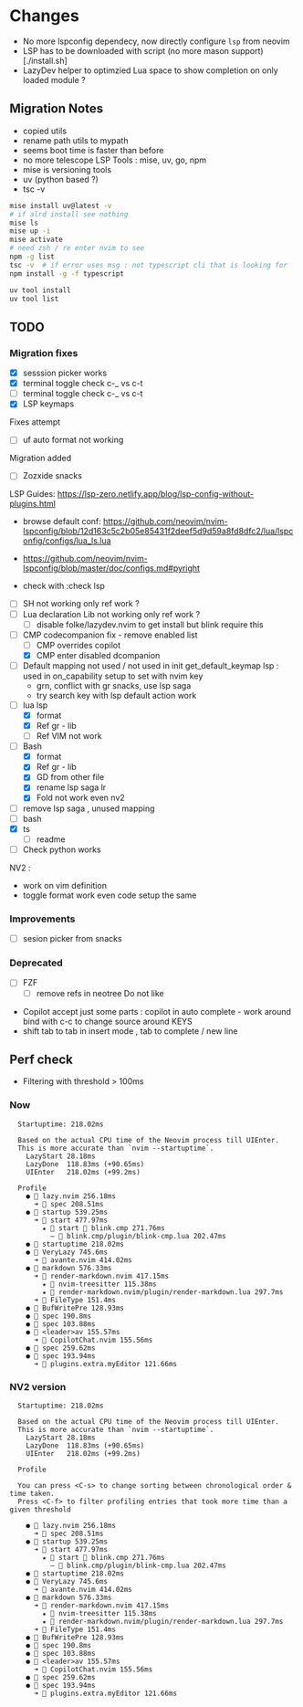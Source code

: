 # Changes

- No more lspconfig dependecy, now directly configure `lsp` from neovim
- LSP has to be downloaded with script (no more mason support)[./install.sh]
- LazyDev helper to optimzied Lua space to show completion on only loaded module ?

## Migration Notes

- copied utils
- rename path utils to mypath
- seems boot time is faster than before
- no more telescope
  LSP
  Tools : mise, uv, go, npm
- mise is versioning tools
- uv (python based ?)
- tsc -v

```sh
mise install uv@latest -v
# if alrd install see nothing
mise ls
mise up -i
mise activate
# need zsh / re enter nvim to see
npm -g list
tsc -v  # if error uses msg : not typescript cli that is looking for
npm install -g -f typescript

uv tool install
uv tool list
```

## TODO

### Migration fixes

- [x] sesssion picker works
- [x] terminal toggle check c-\_ vs c-t
- [ ] terminal toggle check c-\_ vs c-t
- [x] LSP keymaps

Fixes attempt

- [ ] uf auto format not working

Migration added

- [ ] Zozxide snacks

LSP
Guides: https://lsp-zero.netlify.app/blog/lsp-config-without-plugins.html

- browse default conf: https://github.com/neovim/nvim-lspconfig/blob/12d163c5c2b05e85431f2deef5d9d59a8fd8dfc2/lua/lspconfig/configs/lua_ls.lua
- https://github.com/neovim/nvim-lspconfig/blob/master/doc/configs.md#pyright

- check with :check lsp
- [ ] SH not working only ref work ?
- [ ] Lua declaration Lib not working only ref work ?
  - [ ] disable folke/lazydev.nvim to get install but blink require this
- [ ] CMP codecompanion fix - remove enabled list
  - [ ] CMP overrides copilot
  - [x] CMP enter
        disabled
        dcompanion
- [ ] Default mapping not used / not used in init get_default_keymap lsp : used in on_capability setup to set with nvim key
  - grn, conflict with gr snacks, use lsp saga
  - try search key with lsp default action work
- [ ] lua lsp
  - [x] format
  - [x] Ref gr - lib
  - [ ] Ref VIM not work
- [ ] Bash
  - [x] format
  - [x] Ref gr - lib
  - [x] GD from other file
  - [x] rename lsp saga lr
  - [x] Fold not work even nv2
- [ ] remove lsp saga , unused mapping
- [ ] bash
- [x] ts
  - [ ] readme
- [ ] Check python works

NV2 :

- work on vim definition
- toggle format work even code setup the same

### Improvements

- [ ] sesion picker from snacks

### Deprecated

- [ ] FZF
  - [ ] remove refs in neotree
        Do not like
- Copilot accept just some parts : copilot in auto complete - work around bind with c-c to change source around
  KEYS
- shift tab to tab in insert mode , tab to complete / new line

## Perf check

- Filtering with threshold > 100ms

### Now

```
  Startuptime: 218.02ms

  Based on the actual CPU time of the Neovim process till UIEnter.
  This is more accurate than `nvim --startuptime`.
    LazyStart 28.18ms
    LazyDone  118.83ms (+90.65ms)
    UIEnter   218.02ms (+99.2ms)

  Profile
    ●  lazy.nvim 256.18ms
      ➜  spec 208.51ms
    ●  startup 539.25ms
      ➜  start 477.97ms
        ★  start  blink.cmp 271.76ms
          ‒  blink.cmp/plugin/blink-cmp.lua 202.47ms
    ●  startuptime 218.02ms
    ●  VeryLazy 745.6ms
      ➜  avante.nvim 414.02ms
    ●  markdown 576.33ms
      ➜  render-markdown.nvim 417.15ms
        ★  nvim-treesitter 115.38ms
        ★  render-markdown.nvim/plugin/render-markdown.lua 297.7ms
      ➜  FileType 151.4ms
    ●  BufWritePre 128.93ms
    ●  spec 190.8ms
    ●  spec 103.88ms
    ●  <leader>av 155.57ms
      ➜  CopilotChat.nvim 155.56ms
    ●  spec 259.62ms
    ●  spec 193.94ms
      ➜  plugins.extra.myEditor 121.66ms
```

### NV2 version

```
  Startuptime: 218.02ms

  Based on the actual CPU time of the Neovim process till UIEnter.
  This is more accurate than `nvim --startuptime`.
    LazyStart 28.18ms
    LazyDone  118.83ms (+90.65ms)
    UIEnter   218.02ms (+99.2ms)

  Profile

  You can press <C-s> to change sorting between chronological order & time taken.
  Press <C-f> to filter profiling entries that took more time than a given threshold

    ●  lazy.nvim 256.18ms
      ➜  spec 208.51ms
    ●  startup 539.25ms
      ➜  start 477.97ms
        ★  start  blink.cmp 271.76ms
          ‒  blink.cmp/plugin/blink-cmp.lua 202.47ms
    ●  startuptime 218.02ms
    ●  VeryLazy 745.6ms
      ➜  avante.nvim 414.02ms
    ●  markdown 576.33ms
      ➜  render-markdown.nvim 417.15ms
        ★  nvim-treesitter 115.38ms
        ★  render-markdown.nvim/plugin/render-markdown.lua 297.7ms
      ➜  FileType 151.4ms
    ●  BufWritePre 128.93ms
    ●  spec 190.8ms
    ●  spec 103.88ms
    ●  <leader>av 155.57ms
      ➜  CopilotChat.nvim 155.56ms
    ●  spec 259.62ms
    ●  spec 193.94ms
      ➜  plugins.extra.myEditor 121.66ms

```
